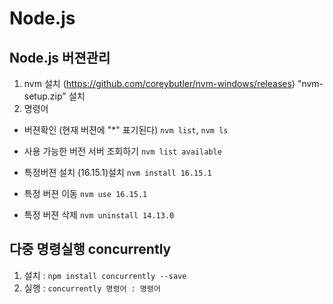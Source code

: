 # Node.js

## Node.js 버젼관리
  1. nvm 설치 (https://github.com/coreybutler/nvm-windows/releases) "nvm-setup.zip" 설치
  2. 명령어
  - 버젼확인 (현재 버젼에 "*" 표기된다)
  `nvm list`, `nvm ls`

  - 사용 가능한 버전 서버 조회하기
  `nvm list available`

  - 특정버젼 설치 (16.15.1)설치
  `nvm install 16.15.1`

  - 특정 버젼 이동
  `nvm use 16.15.1`

  - 특정 버젼 삭제
  `nvm uninstall 14.13.0`


## 다중 명령실행 concurrently
  1. 설치 : `npm install concurrently --save`
  2. 실행 : `concurrently 명령어 : 명령어`